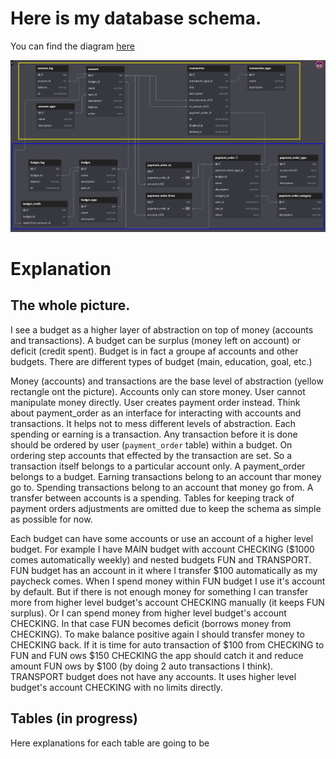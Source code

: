 # Here is my database schema.

You can find the diagram [here](https://dbdiagram.io/d/DP-660b4a1a37b7e33fd740cea8)

![schema](schema.png)

# Explanation

## The whole picture. 
I see a budget as a higher layer of abstraction on top of money (accounts and transactions). A budget can be surplus (money left on account) or deficit (credit spent).
Budget is in fact a groupe af accounts and other budgets.
There are different types of budget (main, education, goal, etc.)

Money (accounts) and transactions are the base level of abstraction (yellow rectangle ont the picture). Accounts only can store money. User cannot manipulate money directly. User creates payment order instead. Think about payment_order as an interface for interacting with accounts and transactions. It helps not to mess different levels of abstraction.
Each spending or earning is a transaction. Any transaction before it is done should be ordered by user (`payment_order` table) within a budget. On ordering step accounts that effected by the transaction are set. 
So a transaction itself belongs to a particular account only. A payment_order belongs to a budget. 
Earning transactions belong to an account thar money go to.
Spending transactions belong to an account that money go from.
A transfer between accounts is a spending.
Tables for keeping track of payment orders adjustments are omitted due to keep the schema as simple as possible for now.

Each budget can have some accounts or use an account of a higher level budget. For example I have MAIN budget with account CHECKING ($1000 comes automatically weekly) and nested budgets FUN and TRANSPORT. FUN budget has an account in it where I transfer $100 automatically as my paycheck comes. When I spend money within FUN budget I use it's account by default. But if there is not enough money for something I can transfer more from higher level budget's account CHECKING manually (it keeps FUN surplus). Or I can spend money from higher level budget's account CHECKING. In that case FUN becomes deficit (borrows money from CHECKING). To make balance positive again I should transfer money to CHECKING back. If it is time for auto transaction of $100 from CHECKING to FUN and FUN ows $150 CHECKING the app should catch it and reduce amount FUN ows by $100 (by doing 2 auto transactions I think). TRANSPORT budget does not have any accounts. It uses higher level budget's account CHECKING with no limits directly.

## Tables (in progress)
Here explanations for each table are going to be

